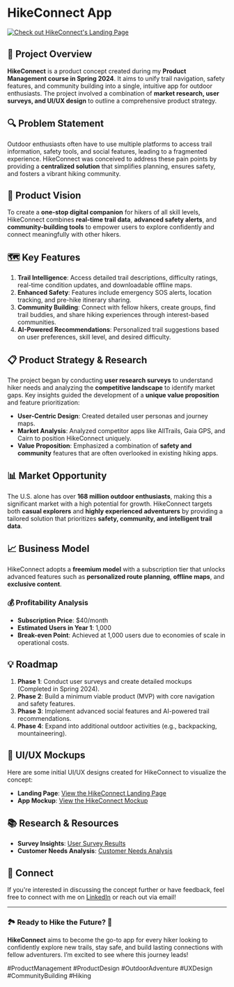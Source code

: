 # HikeConnect App
[![Check out HikeConnect's Landing Page](https://github.com/user-attachments/assets/47dd751a-61e5-46c5-855d-640c00140082)](https://rishiramesh.space/hikeconnect/)


## 🚀 Project Overview
**HikeConnect** is a product concept created during my **Product Management course in Spring 2024**. It aims to unify trail navigation, safety features, and community building into a single, intuitive app for outdoor enthusiasts. The project involved a combination of **market research, user surveys, and UI/UX design** to outline a comprehensive product strategy.

## 🔍 Problem Statement
Outdoor enthusiasts often have to use multiple platforms to access trail information, safety tools, and social features, leading to a fragmented experience. HikeConnect was conceived to address these pain points by providing a **centralized solution** that simplifies planning, ensures safety, and fosters a vibrant hiking community.

## 🎯 Product Vision
To create a **one-stop digital companion** for hikers of all skill levels, HikeConnect combines **real-time trail data**, **advanced safety alerts**, and **community-building tools** to empower users to explore confidently and connect meaningfully with other hikers.

## 🗺️ Key Features
1. **Trail Intelligence**: Access detailed trail descriptions, difficulty ratings, real-time condition updates, and downloadable offline maps.
2. **Enhanced Safety**: Features include emergency SOS alerts, location tracking, and pre-hike itinerary sharing.
3. **Community Building**: Connect with fellow hikers, create groups, find trail buddies, and share hiking experiences through interest-based communities.
4. **AI-Powered Recommendations**: Personalized trail suggestions based on user preferences, skill level, and desired difficulty.

## 📋 Product Strategy & Research
The project began by conducting **user research surveys** to understand hiker needs and analyzing the **competitive landscape** to identify market gaps. Key insights guided the development of a **unique value proposition** and feature prioritization:

- **User-Centric Design**: Created detailed user personas and journey maps.
- **Market Analysis**: Analyzed competitor apps like AllTrails, Gaia GPS, and Cairn to position HikeConnect uniquely.
- **Value Proposition**: Emphasized a combination of **safety and community** features that are often overlooked in existing hiking apps.

## 📊 Market Opportunity
The U.S. alone has over **168 million outdoor enthusiasts**, making this a significant market with a high potential for growth. HikeConnect targets both **casual explorers** and **highly experienced adventurers** by providing a tailored solution that prioritizes **safety, community, and intelligent trail data**.

## 📈 Business Model
HikeConnect adopts a **freemium model** with a subscription tier that unlocks advanced features such as **personalized route planning**, **offline maps**, and **exclusive content**.

### 💰 **Profitability Analysis**
- **Subscription Price**: $40/month
- **Estimated Users in Year 1**: 1,000
- **Break-even Point**: Achieved at 1,000 users due to economies of scale in operational costs.

## 💡 Roadmap
1. **Phase 1**: Conduct user surveys and create detailed mockups (Completed in Spring 2024).
2. **Phase 2**: Build a minimum viable product (MVP) with core navigation and safety features.
3. **Phase 3**: Implement advanced social features and AI-powered trail recommendations.
4. **Phase 4**: Expand into additional outdoor activities (e.g., backpacking, mountaineering).

## 🎨 UI/UX Mockups
Here are some initial UI/UX designs created for HikeConnect to visualize the concept:

- **Landing Page**: <a href="https://rishiramesh.space/hikeconnect/" target="_blank">View the HikeConnect Landing Page</a>
- **App Mockup**: <a href="https://www.figma.com/proto/FXYIBKdywDlcpGMzzjz66f/HikeConnect-App-Mockup?page-id=0%3A1&node-id=77-311&starting-point-node-id=77%3A311&t=Taoa7izMGjzZVqbX-1" target="_blank"> View the HikeConnect Mockup</a>


## 📚 Research & Resources
- **Survey Insights**: [User Survey Results](https://drive.google.com/file/d/1fuUXRUgaKBXJQ12GPMhMFeSZuhhALb19/view)
- **Customer Needs Analysis**: [Customer Needs Analysis](https://docs.google.com/document/d/1pVzcl-L6P9N1Zq-pClp9cDJ9jd5dy8ZW/edit)

## 🤝 Connect
If you're interested in discussing the concept further or have feedback, feel free to connect with me on [LinkedIn](https://www.linkedin.com/in/rishi0309/) or reach out via email!

---

### 🏞️ Ready to Hike the Future? 🌟
**HikeConnect** aims to become the go-to app for every hiker looking to confidently explore new trails, stay safe, and build lasting connections with fellow adventurers. I’m excited to see where this journey leads!

#ProductManagement #ProductDesign #OutdoorAdventure #UXDesign #CommunityBuilding #Hiking
